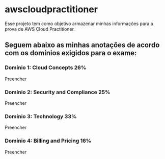 # awscloudpractitioner
Esse projeto tem como objetivo armazenar minhas informações para a prova de AWS Cloud Practitioner.

## Seguem abaixo as minhas anotações de acordo com os domínios exigidos para o exame:

### Domínio 1: Cloud Concepts 26%
Preencher

### Domínio 2: Security and Compliance 25%
Preencher

### Domínio 3: Technology 33%
Preencher

### Domínio 4: Billing and Pricing 16%
Preencher
